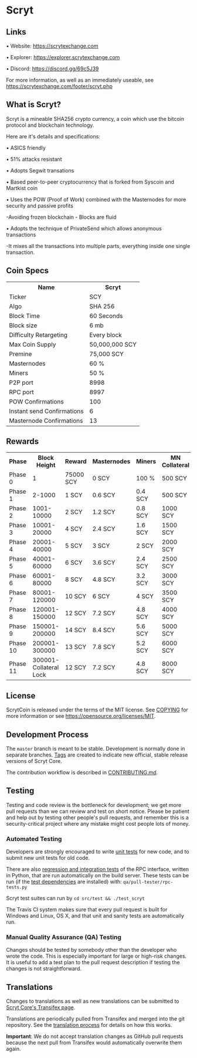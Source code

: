 
Scryt
=====

Links
----------------

• Website: https://scrytexchange.com

• Explorer: https://explorer.scrytexchange.com

• Discord: https://discord.gg/69c5J39


For more information, as well as an immediately useable, see https://scrytexchange.com/footer/scryt.php


What is Scryt?
----------------

Scryt is a mineable SHA256 crypto currency, a coin which use the bitcoin protocol and blockchain technology.

Here are it's details and specifications:


• ASICS friendly

• 51% attacks resistant

• Adopts Segwit transations

• Based peer-to-peer cryptocurrency that is forked from Syscoin and Martkist coin

• Uses the POW (Proof of Work) combined with the Masternodes for more security and passive profits
 
 -Avoiding frozen blockchain - Blocks are fluid

• Adopts the technique of PrivateSend which allows anonymous transactions
 
 -It mixes all the transactions into multiple parts, everything inside one single transaction.


Coin Specs
----------------

<table>
<th>Name</th><th>Scryt</th>
<tr><td>Ticker</td><td>SCY</td></tr>
<tr><td>Algo</td><td>SHA 256</td></tr>
<tr><td>Block Time</td><td>60 Seconds</td></tr>
<tr><td>Block size</td><td>6 mb</td></tr>
<tr><td>Difficulty Retargeting</td><td>Every block</td></tr>
<tr><td>Max Coin Supply</td><td>50,000,000 SCY</td></tr>
<tr><td>Premine</td><td>75,000 SCY</td></tr>
<tr><td>Masternodes</td><td>60 %</td></tr>
<tr><td>Miners</td><td>50 %</td></tr>
<tr><td>P2P port</td><td>8998</td></tr>
<tr><td>RPC port</td><td>8997</td></tr>
<tr><td>POW Confirmations</td><td>100</td></tr>
<tr><td>Instant send Confirmations</td><td>6</td></tr>
<tr><td>Masternode Confirmations</td><td>13</td></tr>
</table>


Rewards 
-------

<table>
<th>Phase</th><th>Block Height</th><th>Reward</th><th>Masternodes</th><th>Miners</th><th>MN Collateral</th>
<tr><td>Phase 0</td><td>1</td><td>75000 SCY</td><td>0 SCY</td><td>100 %</td><td>500 SCY</td></tr>
<tr><td>Phase 1</td><td>2-1000</td><td>1 SCY</td><td>0.6 SCY</td><td>0.4 SCY</td><td>500 SCY</td></tr>
<tr><td>Phase 2</td><td>1001-10000</td><td>2 SCY</td><td>1.2 SCY</td><td>0.8 SCY</td><td>1000 SCY</td></tr>
<tr><td>Phase 3</td><td>10001-20000</td><td>4 SCY</td><td>2.4 SCY</td><td>1.6 SCY</td><td>1500 SCY</td></tr>
<tr><td>Phase 4</td><td>20001-40000</td><td>5 SCY</td><td>3 SCY</td><td>2 SCY</td><td>2000 SCY</td></tr>
<tr><td>Phase 5</td><td>40001-60000</td><td>6 SCY</td><td>3.6 SCY</td><td>2.4 SCY</td><td>2500 SCY</td></tr>
<tr><td>Phase 6</td><td>60001-80000</td><td>8 SCY</td><td>4.8 SCY</td><td>3.2 SCY</td><td>3000 SCY</td></tr>
<tr><td>Phase 7</td><td>80001-120000</td><td>10 SCY</td><td>6 SCY</td><td>4 SCY</td><td>3500 SCY</td></tr>
<tr><td>Phase 8</td><td>120001-150000</td><td>12 SCY</td><td>7.2 SCY</td><td>4.8 SCY</td><td>4000 SCY</td></tr>
<tr><td>Phase 9</td><td>150001-200000</td><td>14 SCY</td><td>8.4 SCY</td><td>5.6 SCY</td><td>5000 SCY</td></tr>
<tr><td>Phase 10</td><td>200001-300000</td><td>13 SCY</td><td>7.8 SCY</td><td>5.2 SCY</td><td>6000 SCY</td></tr>
<tr><td>Phase 11</td><td>300001-Collateral Lock</td><td>12 SCY</td><td>7.2 SCY</td><td>4.8 SCY</td><td>8000 SCY</td></tr>
</table>


License
-------

ScrytCoin is released under the terms of the MIT license. See [COPYING](COPYING) for more
information or see https://opensource.org/licenses/MIT.

Development Process
-------------------

The `master` branch is meant to be stable. Development is normally done in separate branches.
[Tags](https://github.com/scryt/scryt/tags) are created to indicate new official,
stable release versions of Scryt Core.

The contribution workflow is described in [CONTRIBUTING.md](CONTRIBUTING.md).

Testing
-------

Testing and code review is the bottleneck for development; we get more pull
requests than we can review and test on short notice. Please be patient and help out by testing
other people's pull requests, and remember this is a security-critical project where any mistake might cost people
lots of money.

### Automated Testing

Developers are strongly encouraged to write [unit tests](/doc/unit-tests.md) for new code, and to
submit new unit tests for old code.

There are also [regression and integration tests](/qa) of the RPC interface, written
in Python, that are run automatically on the build server.
These tests can be run (if the [test dependencies](/qa) are installed) with: `qa/pull-tester/rpc-tests.py`

Scryt test suites can run by `cd src/test && ./test_scryt`

The Travis CI system makes sure that every pull request is built for Windows
and Linux, OS X, and that unit and sanity tests are automatically run.

### Manual Quality Assurance (QA) Testing

Changes should be tested by somebody other than the developer who wrote the
code. This is especially important for large or high-risk changes. It is useful
to add a test plan to the pull request description if testing the changes is
not straightforward.

Translations
------------

Changes to translations as well as new translations can be submitted to
[Scryt Core's Transifex page](https://www.transifex.com/projects/p/scryt/).

Translations are periodically pulled from Transifex and merged into the git repository. See the
[translation process](doc/translation_process.md) for details on how this works.

**Important**: We do not accept translation changes as GitHub pull requests because the next
pull from Transifex would automatically overwrite them again.

